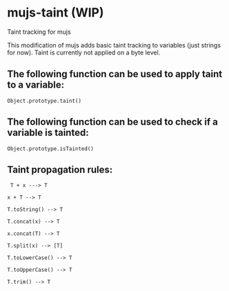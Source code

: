 # mujs-taint (WIP)
Taint tracking for mujs

This modification of mujs adds basic taint tracking to variables (just strings for now). Taint is currently not applied on a byte level.

## The following function can be used to apply taint to a variable:

``
Object.prototype.taint()
``

## The following function can be used to check if a variable is tainted:

``
Object.prototype.isTainted()
``

## Taint propagation rules:

`` T + x ---> T``

`` x + T --> T ``

`` T.toString() --> T ``

`` T.concat(x) --> T ``

`` x.concat(T) --> T ``

`` T.split(x) --> [T] ``

`` T.toLowerCase() --> T ``

`` T.toUpperCase() --> T ``

`` T.trim() --> T ``
